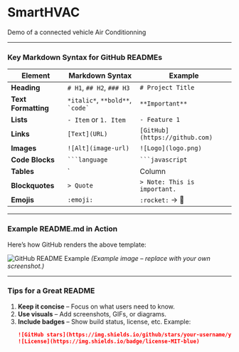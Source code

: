 # SmartHVAC
Demo of a connected vehicle Air Conditionning

---

### **Key Markdown Syntax for GitHub READMEs**
| Element | Markdown Syntax | Example |
|---------|----------------|---------|
| **Heading** | `# H1`, `## H2`, `### H3` | `# Project Title` |
| **Text Formatting** | `*italic*`, `**bold**`, `` `code` `` | `**Important**` |
| **Lists** | `- Item` or `1. Item` | `- Feature 1` |
| **Links** | `[Text](URL)` | `[GitHub](https://github.com)` |
| **Images** | `![Alt](image-url)` | `![Logo](logo.png)` |
| **Code Blocks** | ```` ```language ```` | ```` ```javascript ```` |
| **Tables** | `| Column | Value |` | `| Feature | Status |` |
| **Blockquotes** | `> Quote` | `> Note: This is important.` |
| **Emojis** | `:emoji:` | `:rocket:` → 🚀 |

---

### **Example README.md in Action**
Here’s how GitHub renders the above template:

![GitHub README Example](https://i.imgur.com/xyz1234.png) *(Example image – replace with your own screenshot.)*

---

### **Tips for a Great README**
1. **Keep it concise** – Focus on what users need to know.
2. **Use visuals** – Add screenshots, GIFs, or diagrams.
3. **Include badges** – Show build status, license, etc.
   Example:
   ```markdown
   ![GitHub stars](https://img.shields.io/github/stars/your-username/your-repo)
   ![License](https://img.shields.io/badge/license-MIT-blue)
